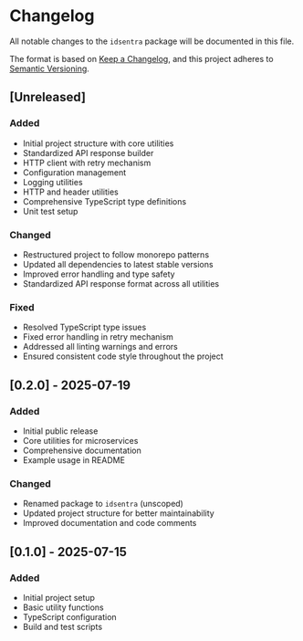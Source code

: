 # Changelog

All notable changes to the `idsentra` package will be documented in this file.

The format is based on [Keep a Changelog](https://keepachangelog.com/en/1.0.0/),
and this project adheres to [Semantic Versioning](https://semver.org/spec/v2.0.0.html).

## [Unreleased]

### Added
- Initial project structure with core utilities
- Standardized API response builder
- HTTP client with retry mechanism
- Configuration management
- Logging utilities
- HTTP and header utilities
- Comprehensive TypeScript type definitions
- Unit test setup

### Changed
- Restructured project to follow monorepo patterns
- Updated all dependencies to latest stable versions
- Improved error handling and type safety
- Standardized API response format across all utilities

### Fixed
- Resolved TypeScript type issues
- Fixed error handling in retry mechanism
- Addressed all linting warnings and errors
- Ensured consistent code style throughout the project

## [0.2.0] - 2025-07-19

### Added
- Initial public release
- Core utilities for microservices
- Comprehensive documentation
- Example usage in README

### Changed
- Renamed package to `idsentra` (unscoped)
- Updated project structure for better maintainability
- Improved documentation and code comments

## [0.1.0] - 2025-07-15

### Added
- Initial project setup
- Basic utility functions
- TypeScript configuration
- Build and test scripts
